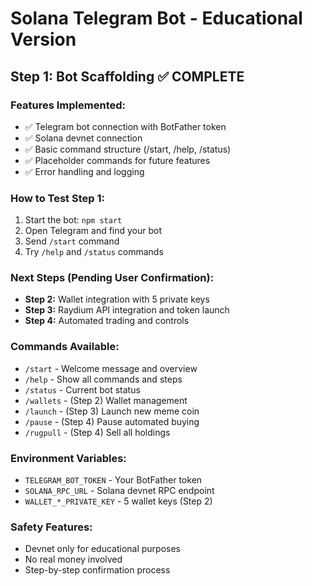 # Solana Telegram Bot - Educational Version

## Step 1: Bot Scaffolding ✅ COMPLETE

### Features Implemented:
- ✅ Telegram bot connection with BotFather token
- ✅ Solana devnet connection 
- ✅ Basic command structure (/start, /help, /status)
- ✅ Placeholder commands for future features
- ✅ Error handling and logging

### How to Test Step 1:
1. Start the bot: `npm start`
2. Open Telegram and find your bot
3. Send `/start` command
4. Try `/help` and `/status` commands

### Next Steps (Pending User Confirmation):
- **Step 2:** Wallet integration with 5 private keys
- **Step 3:** Raydium API integration and token launch
- **Step 4:** Automated trading and controls

### Commands Available:
- `/start` - Welcome message and overview
- `/help` - Show all commands and steps
- `/status` - Current bot status
- `/wallets` - (Step 2) Wallet management
- `/launch` - (Step 3) Launch new meme coin  
- `/pause` - (Step 4) Pause automated buying
- `/rugpull` - (Step 4) Sell all holdings

### Environment Variables:
- `TELEGRAM_BOT_TOKEN` - Your BotFather token
- `SOLANA_RPC_URL` - Solana devnet RPC endpoint
- `WALLET_*_PRIVATE_KEY` - 5 wallet keys (Step 2)

### Safety Features:
- Devnet only for educational purposes
- No real money involved
- Step-by-step confirmation process